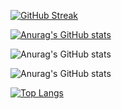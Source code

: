 [![GitHub Streak](https://github-readme-streak-stats.herokuapp.com?user=Herazur&theme=radical&date_format=M%20j%5B%2C%20Y%5D)](https://git.io/streak-stats)

[![Anurag's GitHub stats](https://github-readme-stats.vercel.app/api?username=Herazur)](https://github.com/anuraghazra/github-readme-stats)

![Anurag's GitHub stats](https://github-readme-stats.vercel.app/api?Herazur=anuraghazra&hide=contribs,prs)

![Anurag's GitHub stats](https://github-readme-stats.vercel.app/api?username=Herazur&count_private=true)


[![Top Langs](https://github-readme-stats.vercel.app/api/top-langs/?username=Herazur)](https://github.com/anuraghazra/github-readme-stats)
